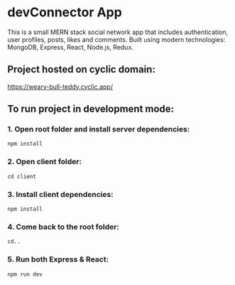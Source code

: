 # devConnector App

This is a small MERN stack social network app that includes authentication, user profiles, posts, likes and comments.
Built using modern technologies: MongoDB, Express, React, Node.js, Redux.
## Project hosted on cyclic domain:

https://weary-bull-teddy.cyclic.app/

## To run project in development mode:

### 1. Open root folder and install server dependencies:
`npm install`

### 2. Open client folder:
`cd client`

### 3. Install client dependencies:
`npm install`

### 4. Come back to the root folder:
`cd..`

### 5. Run both Express & React:
`npm run dev`

